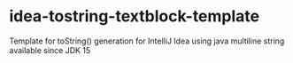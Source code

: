 # idea-tostring-textblock-template
Template for toString() generation for IntelliJ Idea using java multiline string available since JDK 15

